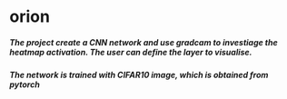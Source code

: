 # orion
##### The project create a CNN network and use gradcam to investiage the heatmap activation. The user can define the layer to visualise.
##### The network is trained with CIFAR10 image, which is obtained from pytorch

